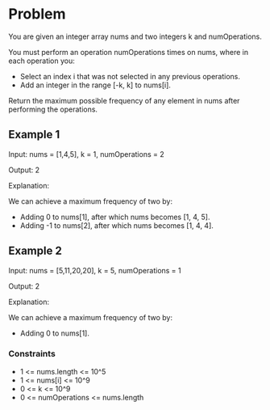 # Problem

You are given an integer array nums and two integers k and numOperations.

You must perform an operation numOperations times on nums, where in each operation you:

- Select an index i that was not selected in any previous operations.
- Add an integer in the range [-k, k] to nums[i].

Return the maximum possible frequency of any element in nums after performing the operations.

## Example 1

Input: nums = [1,4,5], k = 1, numOperations = 2

Output: 2

Explanation:

We can achieve a maximum frequency of two by:

- Adding 0 to nums[1], after which nums becomes [1, 4, 5].
- Adding -1 to nums[2], after which nums becomes [1, 4, 4].

## Example 2

Input: nums = [5,11,20,20], k = 5, numOperations = 1

Output: 2

Explanation:

We can achieve a maximum frequency of two by:

- Adding 0 to nums[1].
 
### Constraints

- 1 <= nums.length <= 10^5
- 1 <= nums[i] <= 10^9
- 0 <= k <= 10^9
- 0 <= numOperations <= nums.length
